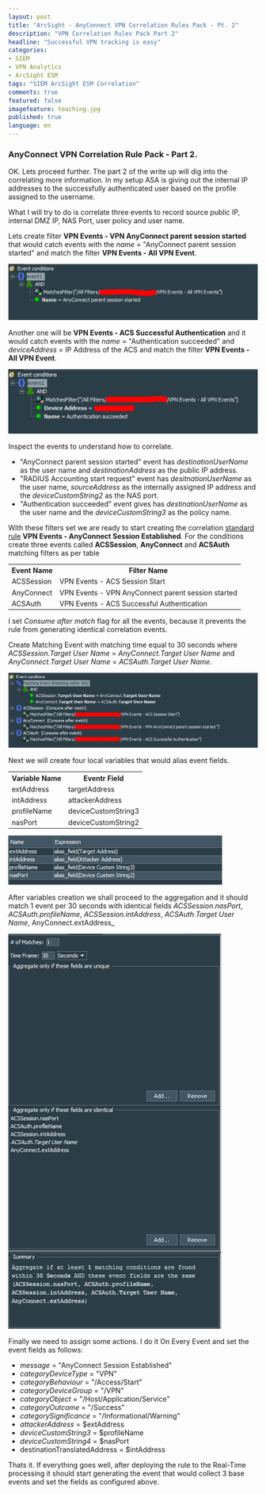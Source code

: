 ```yaml
---
layout: post
title: "ArcSight - AnyConnect VPN Correlation Rules Pack - Pt. 2"
description: "VPN Correlation Rules Pack Part 2"
headline: "Successful VPN tracking is easy"
categories: 
- SIEM
- VPN Analytics
- ArcSight ESM
tags: "SIEM ArcSight ESM Correlation"
comments: true
featured: false
imagefeature: teaching.jpg
published: true 
language: en
---
```


### AnyConnect VPN Correlation Rule Pack - Part 2.

OK. Lets proceed further. The part 2 of the write up will dig into the correlating more information. In my setup ASA is giving out the internal IP addresses to the successfully authenticated user based on the profile assigned to the username. 

What I will try to do is correlate three events to record source public IP, internal DMZ IP, NAS Port, user policy and user name.


Lets create filter **VPN Events - VPN AnyConnect parent session started** that would catch events with the _name_ = "AnyConnect parent session started" and match the filter **VPN Events - All VPN Event**.

![VPN AnyConnect parent session started](/images/Filter1Pt2.PNG "AnyConnect parent session started")

Another one will be **VPN Events - ACS Successful Authentication** and it would catch events with the _name_ = "Authentication succeeded" and _deviceAddress_ = IP Address of the ACS and match the filter **VPN Events - All VPN Event**.

![ACS Successful Authentication](/images/Filter2Pt2.PNG "Successful Authentication")

Inspect the events to understand how to correlate. 
* "AnyConnect parent session started" event has _destinationUserName_ as the user name and _destinationAddress_ as the public IP address.
* "RADIUS Accounting start request" event has _desitnationUserName_ as the user name, _sourceAddress_ as the internally assigned IP address and the _deviceCustomString2_ as the NAS port.
* "Authentication succeeded" event gives has _destinationUserName_ as the user name and the _deviceCustomString3_ as the policy name. 

With these filters set we are ready to start creating the correlation [standard rule](https://community.softwaregrp.com/t5/ArcSight-Tips-Information/Practical-Guide-to-ESM-Rules/ta-p/1644898) **VPN Events - AnyConnect Session Established**.
For the conditions create three events called **ACSSession**, **AnyConnect** and **ACSAuth** matching filters as per table 

<center>
<table>
		<th>Event Name</th>
		<th>Filter Name</th>
	<tr>
		<td>ACSSession</td>
		<td>VPN Events - ACS Session Start</td>
	</tr>
	<tr>
		<td>AnyConnect</td>
		<td>VPN Events - VPN AnyConnect parent session started</td>
	</tr>
	<tr>
		<td>ACSAuth</td>
		<td>VPN Events - ACS Successful Authentication</td>
	</tr>
</table>
</center>

I set _Consume after match_ flag for all the events, because it prevents the rule from generating identical correlation events. 

Create Matching Event with matching time equal to 30 seconds where _ACSSession.Target User Name_ = _AnyConnect.Target User Name_ and _AnyConnect.Target User Name_ = _ACSAuth.Target User Name_.


![AnyConnect Session Established](/images/Rule1Filter1Pt2.PNG "AnyConnect Session Established")

Next we will create four local variables that would alias event fields.

<center>

<table>
			<th>Variable Name</th>
			<th>Eventr Field</th>
		<tr>
			<td>extAddress</td>
			<td>targetAddress</td>
		</tr>
		<tr>
			<td>intAddress</td>
			<td>attackerAddress</td>
		</tr>
		<tr>
			<td>profileName</td>
			<td>deviceCustomString3</td>
		</tr>
		<tr>
			<td>nasPort</td>
			<td>deviceCustomString2</td>
		</tr>
</table>

</center>

![AnyConnect Session Established Local Variables](/images/Rule1Variable1Pt2.PNG "AnyConnect Session Established Local Variables")

After variables creation we shall proceed to the aggregation and it should match 1 event per 30 seconds with identical fields _ACSSession.nasPort_, _ACSAuth.profileName_, _ACSSession.intAddress_, _ACSAuth.Target User Name_, AnyConnect.extAddress_

![AnyConnect Session Established Aggregation](/images/Rule1AggregationPt2.PNG "AnyConnect Session Established Aggregation")

Finally we need to assign some actions. I do it On Every Event and set the event fields as follows:

* _message_ = "AnyConnect Session Established"
* _categoryDeviceType_ = "VPN"
* _categoryBehaviour_ = "/Access/Start"
* _categoryDeviceGroup_ = "/VPN"
* _categoryObject_ = "/Host/Application/Service"
* _categoryOutcome_ = "/Success"
* _categorySignificance_ = "/Informational/Warning"
* _attackerAddress_ = $extAddress
* _deviceCustomString3_ = $profileName
* _deviceCustomString4_ = $nasPort
* destinationTranslatedAddress = $intAddress


Thats it. If everything goes well, after deploying the rule to the Real-Time processing it should start generating the event that would collect 3 base events and set the fields as configured above. 
